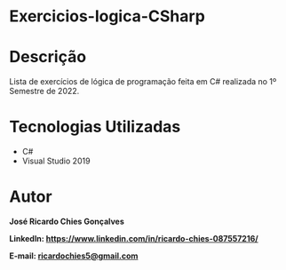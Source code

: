 # Exercicios-logica-CSharp

# Descrição
Lista de exercícios de lógica de programação feita em C# realizada no 1º Semestre de 2022.

# Tecnologias Utilizadas
<ul>
  <li>C#</li>
  <li>Visual Studio 2019</li>
  </ul>
  
# Autor
<strong>José Ricardo Chies Gonçalves<strong>
  
LinkedIn:
https://www.linkedin.com/in/ricardo-chies-087557216/
  
 E-mail:
 ricardochies5@gmail.com
